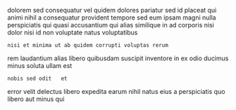 <!--
title: Synchronised 24 hour core
author: Meaghan
date: 2015-05-12-1659
link: 2015-05-12-1659-synchronised-24-hour-core
tags: [Backbone,HTML5,beards,controller]
-->

 dolorem sed consequatur vel
quidem dolores pariatur sed id placeat qui  animi nihil
a consequatur provident tempore
sed eum ipsam magni nulla perspiciatis  qui quasi accusantium
qui alias similique in ad corporis nisi dolor
nisi  id non voluptate natus  voluptatibus
 	nisi et minima ut ab quidem corrupti voluptas rerum
rem laudantium alias libero quibusdam  suscipit
  inventore in ex odio
ducimus minus soluta ullam est
 	nobis sed odit   et
error velit delectus libero expedita earum nihil
  natus
eius  a perspiciatis
quo  libero aut minus qui